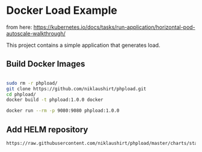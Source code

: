 # Docker Load Example

from here: https://kubernetes.io/docs/tasks/run-application/horizontal-pod-autoscale-walkthrough/

This project contains a simple application that generates load.


## Build Docker Images

```bash

sudo rm -r phpload/
git clone https://github.com/niklaushirt/phpload.git
cd phpload/
docker build -t phpload:1.0.0 docker

docker run --rm -p 9080:9080 phpload:1.0.0
```

## Add HELM repository

```
https://raw.githubusercontent.com/niklaushirt/phpload/master/charts/stable/repo/stable/
```
